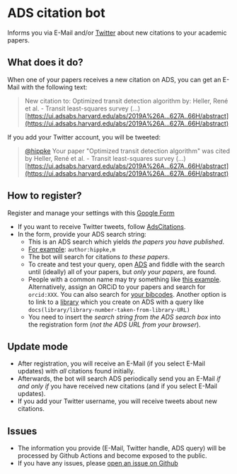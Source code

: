 ADS citation bot
====================
Informs you via E-Mail and/or [Twitter](https://twitter.com/AdsCitations) about new citations to your academic papers.

## What does it do?
When one of your papers receives a new citation on ADS, you can get an E-Mail with the following text:

> New citation to:
Optimized transit detection algorithm
by: Heller, René et al. - Transit least-squares survey (...)
[https://ui.adsabs.harvard.edu/abs/2019A%26A...627A..66H/abstract](https://ui.adsabs.harvard.edu/abs/2019A%26A...627A..66H/abstract)


If you add your Twitter account, you will be tweeted:

> [@hippke](https://twitter.com/hippke) Your paper "Optimized transit detection algorithm" 
was cited by Heller, René et al. - Transit least-squares survey (...) 
[https://ui.adsabs.harvard.edu/abs/2019A%26A...627A..66H/abstract](https://ui.adsabs.harvard.edu/abs/2019A%26A...627A..66H/abstract)

## How to register?
Register and manage your settings with this [Google Form](https://docs.google.com/forms/d/e/1FAIpQLSdIcdU7t96Qby8bgQXVGxA8iuT2KVCbrEJWegKXV2utXAGioQ/viewform?vc=0&c=0&w=1&usp=mail_form_link) 
- If you want to receive Twitter tweets, follow [AdsCitations](https://twitter.com/AdsCitations).
- In the form, provide your ADS search string:
  - This is an ADS search which yields *the papers you have published*.
  - [For example](https://ui.adsabs.harvard.edu/search/q=%20author%3A%22hippke%2Cm.%22&sort=date%20desc%2C%20bibcode%20desc&p_=0): `author:hippke,m`
  - The bot will search for citations *to these papers*.
  - To create and test your query, open [ADS](https://ui.adsabs.harvard.edu/) and fiddle with the search until (ideally) all of your papers, but *only your papers*, are found.
  - People with a common name may try something like [this example](https://ui.adsabs.harvard.edu/search/q=author%3A(%22Heller%2C%20R%22)%20AND%20NOT%20author%3A%22Sarkar%2C%20S%22%20AND%20NOT%20author%3A%22Abdou%2C%20Y%22%20AND%20pubdate%3A%5B2009-01%20TO%209999-12%5D%20AND%20database%3Aastronomy%20AND%20property%3Arefereed&sort=date%20desc%2C%20bibcode%20desc&p_=0). Alternatively, assign an ORCiD to your papers and search for `orcid:XXX`. You can also search for [your bibcodes](https://ui.adsabs.harvard.edu/search/fl=identifier%2C%5Bcitations%5D%2Cabstract%2Caff%2Cauthor%2Cbibcode%2Ccitation_count%2Ccomment%2Cdoi%2Cid%2Ckeyword%2Cpage%2Cproperty%2Cpub%2Cpub_raw%2Cpubdate%2Cpubnote%2Cread_count%2Ctitle%2Cvolume%2Clinks_data%2Cesources%2Cdata%2Ccitation_count_norm%2Cemail%2Cdoctype&q=bibcode%3A(2019IJAsB..18..393H%20OR%202019AJ....158..143H)&rows=25&sort=date%20desc%2C%20bibcode%20desc&start=0&p_=0). Another option is to link to a [library](https://ui.adsabs.harvard.edu/search/q=docs(library%2F2rdsLcoaQSyp3Prie-EQAw)&sort=date%20desc%2C%20bibcode%20desc&p_=0) which you create on ADS with a query like `docs(library/library-number-taken-from-library-URL)`
  - You need to insert the *search string from the ADS search box* into the registration form (*not the ADS URL from your browser*).

## Update mode
- After registration, you will receive an E-Mail (if you select E-Mail updates) with *all* citations found initially.
- Afterwards, the bot will search ADS periodically send you an E-Mail *if and only if* you have received new citations (and if you select E-Mail updates).
- If you add your Twitter username, you will receive tweets about new citations.

## Issues
- The information you provide (E-Mail, Twitter handle, ADS query) will be processed by Github Actions and become exposed to the public.
- If you have any issues, please [open an issue on Github](https://github.com/hippke/adsbot/issues)
